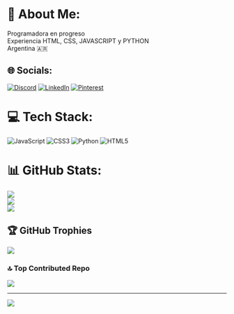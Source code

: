 # 💫 About Me:
Programadora en progreso<br>Experiencia HTML, CSS, JAVASCRIPT y PYTHON<br>Argentina 🇦🇷


## 🌐 Socials:
[![Discord](https://img.shields.io/badge/Discord-%237289DA.svg?logo=discord&logoColor=white)](https://discord.gg/https://discord.gg/LuciRojo#7379) [![LinkedIn](https://img.shields.io/badge/LinkedIn-%230077B5.svg?logo=linkedin&logoColor=white)](https://linkedin.com/in/https://linkedin.com/in/https://www.linkedin.com/in/luciajazminrojo) [![Pinterest](https://img.shields.io/badge/Pinterest-%23E60023.svg?logo=Pinterest&logoColor=white)](https://pinterest.com/https://pinterest.com/https://pin.it/51ZLIj6) 

# 💻 Tech Stack:
![JavaScript](https://img.shields.io/badge/javascript-%23323330.svg?style=for-the-badge&logo=javascript&logoColor=%23F7DF1E) ![CSS3](https://img.shields.io/badge/css3-%231572B6.svg?style=for-the-badge&logo=css3&logoColor=white) ![Python](https://img.shields.io/badge/python-3670A0?style=for-the-badge&logo=python&logoColor=ffdd54) ![HTML5](https://img.shields.io/badge/html5-%23E34F26.svg?style=for-the-badge&logo=html5&logoColor=white)
# 📊 GitHub Stats:
![](https://github-readme-stats.vercel.app/api?username=LuciRojo&theme=monokai&hide_border=false&include_all_commits=false&count_private=true)<br/>
![](https://github-readme-streak-stats.herokuapp.com/?user=LuciRojo&theme=monokai&hide_border=false)<br/>
![](https://github-readme-stats.vercel.app/api/top-langs/?username=LuciRojo&theme=monokai&hide_border=false&include_all_commits=false&count_private=true&layout=compact)

## 🏆 GitHub Trophies
![](https://github-profile-trophy.vercel.app/?username=LuciRojo&theme=dracula&no-frame=false&no-bg=true&margin-w=4)

### 🔝 Top Contributed Repo
![](https://github-contributor-stats.vercel.app/api?username=LuciRojo&limit=5&theme=gruvbox&combine_all_yearly_contributions=true)

---
[![](https://visitcount.itsvg.in/api?id=LuciRojo&icon=4&color=5)](https://visitcount.itsvg.in)

<!-- Proudly created with GPRM ( https://gprm.itsvg.in ) -->
